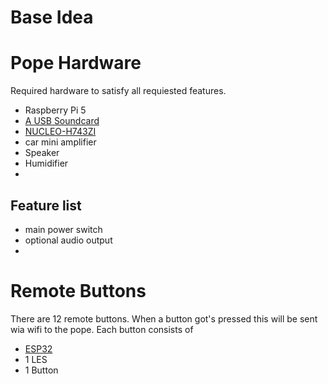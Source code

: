 # Base Idea

# Pope Hardware

Required hardware to satisfy all requiested features.

* Raspberry Pi 5
* [A USB Soundcard](https://www.amazon.de/dp/B01N905VOY)
* [NUCLEO-H743ZI](https://www.st.com/en/evaluation-tools/nucleo-h743zi.html#st_all-features_sec-nav-tab)
* car mini amplifier
* Speaker
* Humidifier
* 

## Feature list

* main power switch
* optional audio output
* 

# Remote Buttons

There are 12 remote buttons. When a button got's pressed this will be sent wia wifi to the pope.
Each button consists of
* [ESP32](https://www.amazon.de/dp/B074RG86SR)
* 1 LES
* 1 Button
